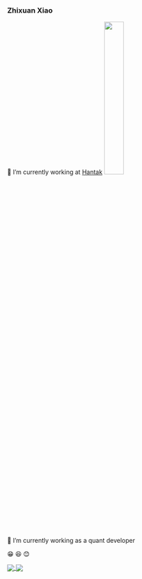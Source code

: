 ### Zhixuan Xiao

<!--
**xzxxzx401/xzxxzx401** is a ✨ _special_ ✨ repository because its `README.md` (this file) appears on your GitHub profile.

Here are some ideas to get you started:

- 🔭 I’m currently working on ...
- 🌱 I’m currently learning ...
- 👯 I’m looking to collaborate on ...
- 🤔 I’m looking for help with ...
- 💬 Ask me about ...
- 📫 How to reach me: ...
- 😄 Pronouns: ...
- ⚡ Fun fact: ...
-->


🔭 I’m currently working at [Hantak](http://hantak.cn/website/w/h)
<a href="http://hantak.cn/website/w/h">
  <img align="bottom" src="http://file.simu800.com/prod/5378825/webSiteCompanyLogo/4a2de311a35b4beab5c8fa9464fc4247.png" width="30%" height="30%"/>
</a>

🌱 I’m currently working as a quant developer

😁 😆 😊

<a href="https://github.com/anuraghazra/github-readme-stats">
  <img align="center" src="https://github-readme-stats.vercel.app/api?username=xzxxzx401&show_icons=true&include_all_commits=true&count_private=true&hide=commits" />
</a>
<a href="https://github.com/anuraghazra/github-readme-stats">
  <img align="center" src="https://github-readme-stats.vercel.app/api/top-langs/?username=xzxxzx401&layout=compact&langs_count=10&count_private=true" />
</a>

<!--
![ReadMe Card](https://github-readme-stats.vercel.app/api/pin/?username=xzxxzx401&repo=LIBRARY)
-->

